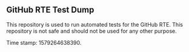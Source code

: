 ## GitHub RTE Test Dump

This repository is used to run automated tests for the GitHub RTE.
This repository is not safe and should not be used for any other purpose.

Time stamp: 1579264638390.
